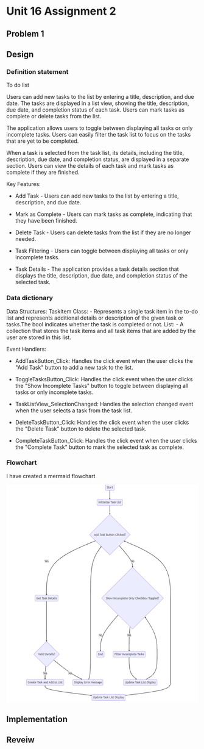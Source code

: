 # Unit 16 Assignment 2

## Problem 1

## Design

### Definition statement

To do list

Users can add new tasks to the list by entering a title, description, and due date. The tasks are displayed in a list view, showing the title, description, due date, and completion status of each task. Users can mark tasks as complete or delete tasks from the list.

The application allows users to toggle between displaying all tasks or only incomplete tasks. Users can easily filter the task list to focus on the tasks that are yet to be completed.

When a task is selected from the task list, its details, including the title, description, due date, and completion status, are displayed in a separate section. Users can view the details of each task and mark tasks as complete if they are finished.

Key Features:

* Add Task - Users can add new tasks to the list by entering a title, description, and due date.

* Mark as Complete - Users can mark tasks as complete, indicating that they have been finished.

* Delete Task - Users can delete tasks from the list if they are no longer needed.

* Task Filtering - Users can toggle between displaying all tasks or only incomplete tasks.

* Task Details - The application provides a task details section that displays the title, description, due date, and completion status of the selected task.

### Data dictionary

Data Structures:
TaskItem Class: - Represents a single task item in the to-do list and represents additional details or description of the given task or tasks.The bool indicates whether the task is completed or not.
List<TaskItem>: - A collection that stores the task items and all task items that are added by the user are stored in this list.

Event Handlers:

* AddTaskButton_Click: Handles the click event when the user clicks the "Add Task" button to add a new task to the list.

* ToggleTasksButton_Click: Handles the click event when the user clicks the "Show Incomplete Tasks" button to toggle between displaying all tasks or only incomplete tasks.

* TaskListView_SelectionChanged: Handles the selection changed event when the user selects a task from the task list.

* DeleteTaskButton_Click: Handles the click event when the user clicks the "Delete Task" button to delete the selected task.

* CompleteTaskButton_Click: Handles the click event when the user clicks the "Complete Task" button to mark the selected task as complete.

### Flowchart

I have created a mermaid flowchart 

![Alt text](Picture1.png)

## Implementation

## Reveiw
